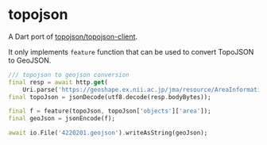 # topojson

A Dart port of [topojson/topojson-client](https://github.com/topojson/topojson-client).

It only implements `feature` function that can be used to convert TopoJSON to GeoJSON.

```dart
/// topojson to geojson conversion
final resp = await http.get(
    Uri.parse('https://geoshape.ex.nii.ac.jp/jma/resource/AreaInformationCity_landslide/20210518/4220201.topojson'));
final topoJson = jsonDecode(utf8.decode(resp.bodyBytes));

final f = feature(topoJson, topoJson['objects']['area']);
final geoJson = jsonEncode(f);

await io.File('4220201.geojson').writeAsString(geoJson);
```
